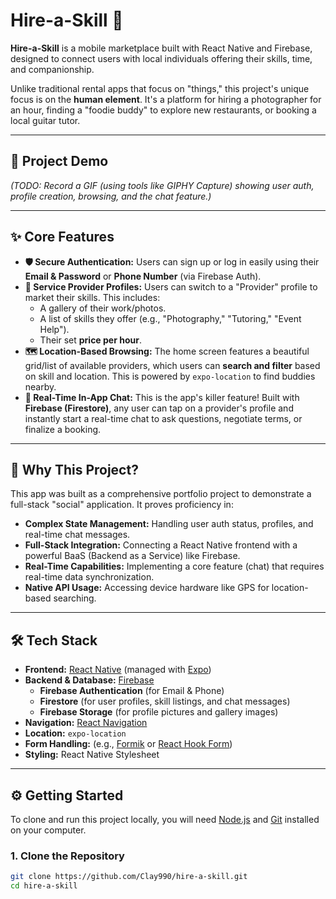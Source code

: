 # Hire-a-Skill 🤝

**Hire-a-Skill** is a mobile marketplace built with React Native and Firebase, designed to connect users with local individuals offering their skills, time, and companionship.

Unlike traditional rental apps that focus on "things," this project's unique focus is on the **human element**. It's a platform for hiring a photographer for an hour, finding a "foodie buddy" to explore new restaurants, or booking a local guitar tutor.

---

## 📸 Project Demo

*(TODO: Record a GIF (using tools like GIPHY Capture) showing user auth, profile creation, browsing, and the chat feature.)*

---

## ✨ Core Features

* **🛡️ Secure Authentication:** Users can sign up or log in easily using their **Email & Password** or **Phone Number** (via Firebase Auth).
* **👤 Service Provider Profiles:** Users can switch to a "Provider" profile to market their skills. This includes:
    * A gallery of their work/photos.
    * A list of skills they offer (e.g., "Photography," "Tutoring," "Event Help").
    * Their set **price per hour**.
* **🗺️ Location-Based Browsing:** The home screen features a beautiful grid/list of available providers, which users can **search and filter** based on skill and location. This is powered by `expo-location` to find buddies nearby.
* **💬 Real-Time In-App Chat:** This is the app's killer feature! Built with **Firebase (Firestore)**, any user can tap on a provider's profile and instantly start a real-time chat to ask questions, negotiate terms, or finalize a booking.

---

## 🚀 Why This Project?

This app was built as a comprehensive portfolio project to demonstrate a full-stack "social" application. It proves proficiency in:

* **Complex State Management:** Handling user auth status, profiles, and real-time chat messages.
* **Full-Stack Integration:** Connecting a React Native frontend with a powerful BaaS (Backend as a Service) like Firebase.
* **Real-Time Capabilities:** Implementing a core feature (chat) that requires real-time data synchronization.
* **Native API Usage:** Accessing device hardware like GPS for location-based searching.

---

## 🛠️ Tech Stack

* **Frontend:** [React Native](https://reactnative.dev/) (managed with [Expo](https://expo.dev/))
* **Backend & Database:** [Firebase](https://firebase.google.com/)
    * **Firebase Authentication** (for Email & Phone)
    * **Firestore** (for user profiles, skill listings, and chat messages)
    * **Firebase Storage** (for profile pictures and gallery images)
* **Navigation:** [React Navigation](https://reactnavigation.org/)
* **Location:** `expo-location`
* **Form Handling:** (e.g., [Formik](https://formik.org/) or [React Hook Form](https://react-hook-form.com/))
* **Styling:** React Native Stylesheet

---

## ⚙️ Getting Started

To clone and run this project locally, you will need [Node.js](https://nodejs.org/en/) and [Git](https://git-scm.com/) installed on your computer.

### 1. Clone the Repository

```bash
git clone https://github.com/Clay990/hire-a-skill.git
cd hire-a-skill
